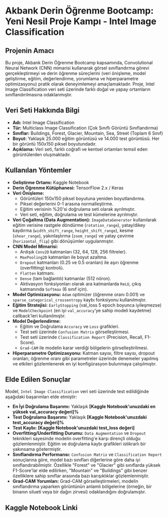 # Akbank Derin Öğrenme Bootcamp: Yeni Nesil Proje Kampı - Intel Image Classification

## Projenin Amacı
Bu proje, Akbank Derin Öğrenme Bootcamp kapsamında, Convolutional Neural Network (CNN) mimarisi kullanarak görsel sınıflandırma görevi gerçekleştirmeyi ve derin öğrenme süreçlerini (veri önişleme, model geliştirme, eğitim, değerlendirme, yorumlama ve hiperparametre optimizasyonu) pratik olarak deneyimlemeyi amaçlamaktadır. Proje, Intel Image Classification veri seti üzerinde farklı doğal ve yapay ortamların sınıflandırılmasına odaklanmıştır.

## Veri Seti Hakkında Bilgi
*   **Adı:** Intel Image Classification
*   **Tür:** Multiclass Image Classification (Çok Sınıflı Görüntü Sınıflandırma)
*   **Sınıflar:** Buildings, Forest, Glacier, Mountain, Sea, Street (Toplam 6 Sınıf)
*   **Boyut:** Yaklaşık 25.000 eğitim görüntüsü ve 14.000 test görüntüsü. Her bir görüntü 150x150 piksel boyutundadır.
*   **Açıklama:** Veri seti, farklı coğrafi ve kentsel ortamları temsil eden görüntülerden oluşmaktadır.

## Kullanılan Yöntemler
*   **Geliştirme Ortamı:** Kaggle Notebook
*   **Derin Öğrenme Kütüphanesi:** TensorFlow 2.x / Keras
*   **Veri Önişleme:**
    *   Görüntüleri 150x150 piksel boyutuna yeniden boyutlandırma.
    *   Piksel değerlerini 0-1 arasına normalleştirme.
    *   Eğitim verisinin %20'si doğrulama seti olarak ayrılmıştır.
    *   Veri seti, eğitim, doğrulama ve test kümelerine ayrılmıştır.
*   **Veri Çoğaltma (Data Augmentation):** `ImageDataGenerator` kullanılarak eğitim verisine rastgele döndürme (`rotation_range`), yatay/dikey kaydırma (`width_shift_range`, `height_shift_range`), kesme (`shear_range`), yakınlaştırma (`zoom_range`) ve yatay çevirme (`horizontal_flip`) gibi dönüşümler uygulanmıştır.
*   **CNN Model Mimarisi:**
    *   Ardışık `Conv2D` katmanları (32, 64, 128, 256 filtreler).
    *   `MaxPooling2D` katmanları ile boyut azaltma.
    *   `Dropout` katmanları (0.25 ve 0.5 oranları) ile aşırı öğrenme (overfitting) kontrolü.
    *   `Flatten` katmanı.
    *   `Dense` (tam bağlantılı) katmanlar (512 nöron).
    *   Aktivasyon fonksiyonları olarak ara katmanlarda `ReLU`, çıkış katmanında `Softmax` (6 sınıf için).
*   **Model Optimizasyonu:** `Adam` optimizer (öğrenme oranı 0.001) ve `sparse_categorical_crossentropy` kaybı fonksiyonu kullanılmıştır.
*   **Eğitim Stratejisi:** `EarlyStopping` (val_loss 5 epoch boyunca iyileşmezse) ve `ModelCheckpoint` (en iyi `val_accuracy`'ye sahip modeli kaydetme) callback'leri kullanılmıştır.
*   **Model Değerlendirme:**
    *   Eğitim ve Doğrulama `Accuracy` ve `Loss` grafikleri.
    *   Test seti üzerinde `Confusion Matrix` görselleştirmesi.
    *   Test seti üzerinde `Classification Report` (Precision, Recall, F1-Score).
    *   `Grad-CAM` ile modelin karar verdiği bölgelerin görselleştirilmesi.
*   **Hiperparametre Optimizasyonu:** Katman sayısı, filtre sayısı, dropout oranları, öğrenme oranı gibi parametreler üzerinde denemeler yapılmış ve etkileri gözlemlenerek en iyi konfigürasyon bulunmaya çalışılmıştır.

## Elde Edilen Sonuçlar
Model, `Intel Image Classification` veri seti üzerinde test edildiğinde aşağıdaki başarımları elde etmiştir:
*   **En İyi Doğrulama Başarımı:** Yaklaşık **[Kaggle Notebook'unuzdaki en yüksek val_accuracy değeri]%**
*   **Test Doğrulama Başarımı:** Yaklaşık **[Kaggle Notebook'unuzdaki test_accuracy değeri]%**
*   **Test Kaybı:** **[Kaggle Notebook'unuzdaki test_loss değeri]**
*   **Overfitting/Underfitting Durumu:** `Data Augmentation` ve `Dropout` teknikleri sayesinde modelin overfitting'e karşı dirençli olduğu gözlemlenmiştir. Eğitim ve doğrulama kaybı grafikleri istikrarlı bir yakınsama göstermiştir.
*   **Sınıflandırma Performansı:** `Confusion Matrix` ve `Classification Report` sonuçlarına göre, model bazı sınıfları diğerlerine göre daha iyi sınıflandırabilmiştir. Özellikle "Forest" ve "Glacier" gibi sınıflarda yüksek F1-Score'lar elde edilirken, "Mountain" ve "Buildings" gibi benzer özelliklere sahip sınıflar arasında bazı karışıklıklar gözlemlenmiştir.
*   **Grad-CAM Yorumları:** Grad-CAM görselleştirmeleri, modelin sınıflandırma yaparken görüntünün anlamlı bölgelerine (örneğin, bir binanın silueti veya bir dağın zirvesi) odaklandığını doğrulamıştır.

## Kaggle Notebook Linki
